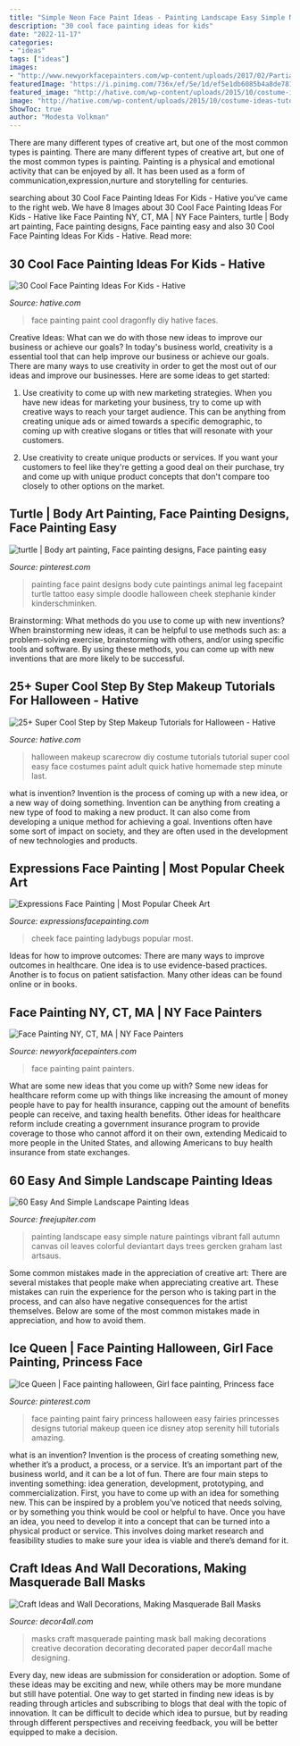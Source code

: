 ```yaml
---
title: "Simple Neon Face Paint Ideas - Painting Landscape Easy Simple Nature Paintings Vibrant Fall Autumn Canvas Oil Leaves Colorful Deviantart Days Trees Gercken Graham Last Artsaus"
description: "30 cool face painting ideas for kids"
date: "2022-11-17"
categories:
- "ideas"
tags: ["ideas"]
images:
- "http://www.newyorkfacepainters.com/wp-content/uploads/2017/02/Partial_Kitty_face_painting_face_paint_by_vicki_painting_frederick_maryland_virginia_washington_dc_pixie_dust_creation.59201520_large.jpg"
featuredImage: "https://i.pinimg.com/736x/ef/5e/1d/ef5e1db6085b4a8de7816591150d5259.jpg"
featured_image: "http://hative.com/wp-content/uploads/2015/10/costume-ideas-tutorials/21-diy-costume-ideas-tutorials-for-halloween.jpg"
image: "http://hative.com/wp-content/uploads/2015/10/costume-ideas-tutorials/21-diy-costume-ideas-tutorials-for-halloween.jpg"
ShowToc: true
author: "Modesta Volkman"
---
```



There are many different types of creative art, but one of the most common types is painting.
There are many different types of creative art, but one of the most common types is painting. Painting is a physical and emotional activity that can be enjoyed by all. It has been used as a form of communication,expression,nurture and storytelling for centuries.

	

		
searching about 30 Cool Face Painting Ideas For Kids - Hative you've came to the right web. We have 8 Images about 30 Cool Face Painting Ideas For Kids - Hative like Face Painting NY, CT, MA | NY Face Painters, turtle | Body art painting, Face painting designs, Face painting easy and also 30 Cool Face Painting Ideas For Kids - Hative. Read more:
		
    
## 30 Cool Face Painting Ideas For Kids - Hative

<img loading=lazy src="https://hative.com/wp-content/uploads/2014/10/face-painting-ideas-for-kids/15-diy-dragonfly-face-paint.jpg" onerror="this.onerror=null;this.src='https://tse2.mm.bing.net/th?id=OIP.mFAKBl4BRqv2E1iMKTEkkwHaJ4&amp;pid=15.1';" alt="30 Cool Face Painting Ideas For Kids - Hative">

_Source: hative.com_

>face painting paint cool dragonfly diy hative faces. 

	

Creative Ideas: What can we do with those new ideas to improve our business or achieve our goals?
In today's business world, creativity is a essential tool that can help improve our business or achieve our goals. There are many ways to use creativity in order to get the most out of our ideas and improve our businesses. Here are some ideas to get started: 
1. Use creativity to come up with new marketing strategies. When you have new ideas for marketing your business, try to come up with creative ways to reach your target audience. This can be anything from creating unique ads or aimed towards a specific demographic, to coming up with creative slogans or titles that will resonate with your customers. 

2. Use creativity to create unique products or services. If you want your customers to feel like they're getting a good deal on their purchase, try and come up with unique product concepts that don't compare too closely to other options on the market.

    
## Turtle | Body Art Painting, Face Painting Designs, Face Painting Easy

<img loading=lazy src="https://i.pinimg.com/736x/ef/5e/1d/ef5e1db6085b4a8de7816591150d5259.jpg" onerror="this.onerror=null;this.src='https://tse1.mm.bing.net/th?id=OIP.0j3FDbgXH4FgAFv1WZkb1wHaJ4&amp;pid=15.1';" alt="turtle | Body art painting, Face painting designs, Face painting easy">

_Source: pinterest.com_

>painting face paint designs body cute paintings animal leg facepaint turtle tattoo easy simple doodle halloween cheek stephanie kinder kinderschminken. 

	

Brainstorming: What methods do you use to come up with new inventions?
When brainstorming new ideas, it can be helpful to use methods such as: a problem-solving exercise, brainstorming with others, and/or using specific tools and software. By using these methods, you can come up with new inventions that are more likely to be successful.

    
## 25+ Super Cool Step By Step Makeup Tutorials For Halloween - Hative

<img loading=lazy src="http://hative.com/wp-content/uploads/2015/10/costume-ideas-tutorials/21-diy-costume-ideas-tutorials-for-halloween.jpg" onerror="this.onerror=null;this.src='https://tse2.mm.bing.net/th?id=OIP.E9-CMhIV-2Kc8TsgXIbovwHaOA&amp;pid=15.1';" alt="25+ Super Cool Step by Step Makeup Tutorials for Halloween - Hative">

_Source: hative.com_

>halloween makeup scarecrow diy costume tutorials tutorial super cool easy face costumes paint adult quick hative homemade step minute last. 

	

what is invention?
Invention is the process of coming up with a new idea, or a new way of doing something. Invention can be anything from creating a new type of food to making a new product. It can also come from developing a unique method for achieving a goal. Inventions often have some sort of impact on society, and they are often used in the development of new technologies and products.

    
## Expressions Face Painting | Most Popular Cheek Art

<img loading=lazy src="http://expressionsfacepainting.com/images/3/9.jpg" onerror="this.onerror=null;this.src='https://tse4.mm.bing.net/th?id=OIP.wWWkSlJ0j7959gTBRBAfjAHaJ3&amp;pid=15.1';" alt="Expressions Face Painting | Most Popular Cheek Art">

_Source: expressionsfacepainting.com_

>cheek face painting ladybugs popular most. 

	

Ideas for how to improve outcomes:
There are many ways to improve outcomes in healthcare. One idea is to use evidence-based practices. Another is to focus on patient satisfaction. Many other ideas can be found online or in books.

    
## Face Painting NY, CT, MA | NY Face Painters

<img loading=lazy src="http://www.newyorkfacepainters.com/wp-content/uploads/2017/02/Partial_Kitty_face_painting_face_paint_by_vicki_painting_frederick_maryland_virginia_washington_dc_pixie_dust_creation.59201520_large.jpg" onerror="this.onerror=null;this.src='https://tse1.mm.bing.net/th?id=OIP.teRBKmEIUWuCpmCAGl3jgwHaKq&amp;pid=15.1';" alt="Face Painting NY, CT, MA | NY Face Painters">

_Source: newyorkfacepainters.com_

>face painting paint painters. 

	

What are some new ideas that you come up with?
Some new ideas for healthcare reform come up with things like increasing the amount of money people have to pay for health insurance, capping out the amount of benefits people can receive, and taxing health benefits. Other ideas for healthcare reform include creating a government insurance program to provide coverage to those who cannot afford it on their own, extending Medicaid to more people in the United States, and allowing Americans to buy health insurance from state exchanges.

    
## 60 Easy And Simple Landscape Painting Ideas

<img loading=lazy src="http://www.freejupiter.com/wp-content/uploads/2017/02/Easy-And-Simple-Landscape-Painting-Ideas-1.jpg" onerror="this.onerror=null;this.src='https://tse2.mm.bing.net/th?id=OIP.rtzM1U9felK_PbJ2VwlcgAHaSo&amp;pid=15.1';" alt="60 Easy And Simple Landscape Painting Ideas">

_Source: freejupiter.com_

>painting landscape easy simple nature paintings vibrant fall autumn canvas oil leaves colorful deviantart days trees gercken graham last artsaus. 

	

Some common mistakes made in the appreciation of creative art:
There are several mistakes that people make when appreciating creative art. These mistakes can ruin the experience for the person who is taking part in the process, and can also have negative consequences for the artist themselves. Below are some of the most common mistakes made in appreciation, and how to avoid them.

    
## Ice Queen | Face Painting Halloween, Girl Face Painting, Princess Face

<img loading=lazy src="http://media-cache-ec0.pinimg.com/736x/70/e0/0c/70e00c0b46ff00e23358ef9dd9acd65e.jpg" onerror="this.onerror=null;this.src='https://tse4.mm.bing.net/th?id=OIP.lJr6DSII7UJUZ4HVlhHOygHaKR&amp;pid=15.1';" alt="Ice Queen | Face painting halloween, Girl face painting, Princess face">

_Source: pinterest.com_

>face painting paint fairy princess halloween easy fairies princesses designs tutorial makeup queen ice disney atop serenity hill tutorials amazing. 

	

what is an invention?
Invention is the process of creating something new, whether it’s a product, a process, or a service. It’s an important part of the business world, and it can be a lot of fun.
There are four main steps to inventing something: idea generation, development, prototyping, and commercialization. First, you have to come up with an idea for something new. This can be inspired by a problem you’ve noticed that needs solving, or by something you think would be cool or helpful to have. Once you have an idea, you need to develop it into a concept that can be turned into a physical product or service. This involves doing market research and feasibility studies to make sure your idea is viable and there’s demand for it.

    
## Craft Ideas And Wall Decorations, Making Masquerade Ball Masks

<img loading=lazy src="https://decor4all.com/wp-content/uploads/2011/09/masquerade-mask-blue-painting-craft-ideas-wall-decoration.jpg" onerror="this.onerror=null;this.src='https://tse3.mm.bing.net/th?id=OIP.xuELHMQ9Xf-oznzGrA9kowHaKA&amp;pid=15.1';" alt="Craft Ideas and Wall Decorations, Making Masquerade Ball Masks">

_Source: decor4all.com_

>masks craft masquerade painting mask ball making decorations creative decoration decorating decorated paper decor4all mache designing. 

	

Every day, new ideas are submission for consideration or adoption. Some of these ideas may be exciting and new, while others may be more mundane but still have potential. One way to get started in finding new ideas is by reading through articles and subscribing to blogs that deal with the topic of innovation. It can be difficult to decide which idea to pursue, but by reading through different perspectives and receiving feedback, you will be better equipped to make a decision.

